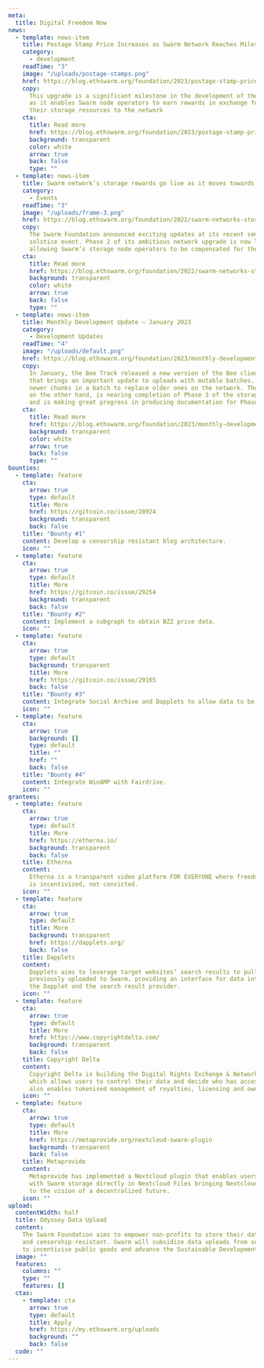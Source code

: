 ```yaml
---
meta:
  title: Digital Freedom Now
news:
  - template: news-item
    title: Postage Stamp Price Increases as Swarm Network Reaches Milestone of Self-Sustainability
    category:
      - development
    readTime: "3"
    image: "/uploads/postage-stamps.png"
    href: https://blog.ethswarm.org/foundation/2023/postage-stamp-price-increases-as-swarm-network-reaches-milestone-of-self-sustainability/
    copy:
      This upgrade is a significant milestone in the development of the Swarm network,
      as it enables Swarm node operators to earn rewards in exchange for contributing
      their storage resources to the network
    cta:
      title: Read more
      href: https://blog.ethswarm.org/foundation/2023/postage-stamp-price-increases-as-swarm-network-reaches-milestone-of-self-sustainability/
      background: transparent
      color: white
      arrow: true
      back: false
      type: ""
  - template: news-item
    title: Swarm network’s storage rewards go live as it moves towards a Web3 PC
    category:
      - Events
    readTime: "3"
    image: "/uploads/frame-3.png"
    href: https://blog.ethswarm.org/foundation/2022/swarm-networks-storage-rewards-go-live-as-it-moves-towards-a-web3-pc/
    copy:
      The Swarm Foundation announced exciting updates at its recent semi-annual
      solstice event. Phase 2 of its ambitious network upgrade is now live on mainnet,
      allowing Swarm’s storage node operators to be compensated for their contributions.
    cta:
      title: Read more
      href: https://blog.ethswarm.org/foundation/2022/swarm-networks-storage-rewards-go-live-as-it-moves-towards-a-web3-pc/
      background: transparent
      color: white
      arrow: true
      back: false
      type: ""
  - template: news-item
    title: Monthly Development Update – January 2023
    category:
      - Development Updates
    readTime: "4"
    image: "/uploads/default.png"
    href: https://blog.ethswarm.org/foundation/2023/monthly-development-update-january-2023/
    copy:
      In January, the Bee Track released a new version of the Bee client (1.11)
      that brings an important update to uploads with mutable batches. This update causes
      newer chunks in a batch to replace older ones on the network. The Research Track,
      on the other hand, is nearing completion of Phase 3 of the storage incentives
      and is making great progress in producing documentation for Phases 4 and 5.
    cta:
      title: Read more
      href: https://blog.ethswarm.org/foundation/2023/monthly-development-update-january-2023/
      background: transparent
      color: white
      arrow: true
      back: false
      type: ""
bounties:
  - template: feature
    cta:
      arrow: true
      type: default
      title: More
      href: https://gitcoin.co/issue/28924
      background: transparent
      back: false
    title: "Bounty #1"
    content: Develop a censorship resistant blog architecture.
    icon: ""
  - template: feature
    cta:
      arrow: true
      type: default
      title: More
      href: https://gitcoin.co/issue/29254
      background: transparent
      back: false
    title: "Bounty #2"
    content: Implement a subgraph to obtain BZZ price data.
    icon: ""
  - template: feature
    cta:
      arrow: true
      type: default
      background: transparent
      title: More
      href: https://gitcoin.co/issue/29165
      back: false
    title: "Bounty #3"
    content: Integrate Social Archive and Dapplets to allow data to be found.
    icon: ""
  - template: feature
    cta:
      arrow: true
      background: []
      type: default
      title: ""
      href: ""
      back: false
    title: "Bounty #4"
    content: Integrate WinAMP with Fairdrive.
    icon: ""
grantees:
  - template: feature
    cta:
      arrow: true
      type: default
      title: More
      href: https://etherna.io/
      background: transparent
      back: false
    title: Etherna
    content:
      Etherna is a transparent video platform FOR EVERYONE where freedom of speech
      is incentivized, not convicted.
    icon: ""
  - template: feature
    cta:
      arrow: true
      type: default
      title: More
      background: transparent
      href: https://dapplets.org/
      back: false
    title: Dapplets
    content:
      Dapplets aims to leverage target websites’ search results to pull data
      previously uploaded to Swarm, providing an interface for data interchange between
      the Dapplet and the search result provider.
    icon: ""
  - template: feature
    cta:
      arrow: true
      type: default
      title: More
      href: https://www.copyrightdelta.com/
      background: transparent
      back: false
    title: Copyright Delta
    content:
      Copyright Delta is building the Digital Rights Exchange & Network (DRX)
      which allows users to control their data and decide who has access to it. DRX
      also enables tokenised management of royalties, licensing and ownership.
    icon: ""
  - template: feature
    cta:
      arrow: true
      type: default
      title: More
      href: https://metaprovide.org/nextcloud-swarm-plugin
      background: transparent
      back: false
    title: Metaprovide
    content:
      Metaprovide has implemented a Nextcloud plugin that enables users to interact
      with Swarm storage directly in Nextcloud Files bringing Nextcloud users closer
      to the vision of a decentralized future.
    icon: ""
upload:
  contentWidth: half
  title: Odyssey Data Upload
  content:
    The Swarm Foundation aims to empower non-profits to store their data securely
    and censorship-resistant. Swarm will subsidize data uploads from selected projects
    to incentivise public goods and advance the Sustainable Development Goals.
  image: ""
  features:
    columns: ""
    type: ""
    features: []
  ctas:
    - template: cta
      arrow: true
      type: default
      title: Apply
      href: https://my.ethswarm.org/uploads
      background: ""
      back: false
  code: ""
---
```

